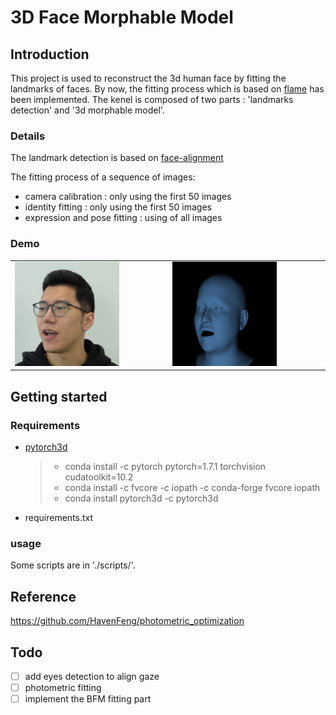 <!--
 * @Author: yanxinhao
 * @Email: 1914607611xh@i.shu.edu.cn
 * @LastEditTime: 2021-12-26 20:02:54
 * @LastEditors: yanxinhao
 * @Description: 
-->

# 3D Face Morphable Model
## Introduction
 This project is used to reconstruct the 3d human face by fitting the landmarks of faces. By now, the fitting process which is based on [flame](https://flame.is.tue.mpg.de/) has been implemented. The kenel is composed of two parts : 'landmarks detection' and '3d morphable model'.

### Details
The landmark detection is based on [face-alignment](https://github.com/1adrianb/face-alignment)

The fitting process of a sequence of images:
  - camera calibration : only using the first 50 images
  - identity fitting : only using the first 50 images
  - expression and pose fitting : using of all images

### Demo
<table>
    <tr>
    <td><img src="./imgs/f_0000.png"  width=70%></td>
    <td><img src="./imgs/f_0000_shape.png" width=70%></td>
    </tr>
</table>


## Getting started

### Requirements
- [pytorch3d](https://github.com/facebookresearch/pytorch3d/blob/master/INSTALL.md)
    > - conda install -c pytorch pytorch=1.7.1 torchvision cudatoolkit=10.2 
    > - conda install -c fvcore -c iopath -c conda-forge fvcore iopath
    > - conda install pytorch3d -c pytorch3d
- requirements.txt
### usage
Some scripts are in './scripts/'.
## Reference
https://github.com/HavenFeng/photometric_optimization
## Todo
- [ ] add eyes detection to align gaze 
- [ ] photometric fitting
- [ ] implement the BFM fitting part